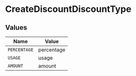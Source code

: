 # CreateDiscountDiscountType


## Values

| Name         | Value        |
| ------------ | ------------ |
| `PERCENTAGE` | percentage   |
| `USAGE`      | usage        |
| `AMOUNT`     | amount       |